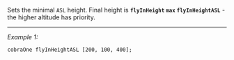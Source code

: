 Sets the minimal `ASL` height. Final height is **`flyInHeight` `max` `flyInHeightASL`** - the higher altitude has priority.


---
*Example 1:*
```sqf
cobraOne flyInHeightASL [200, 100, 400];
```